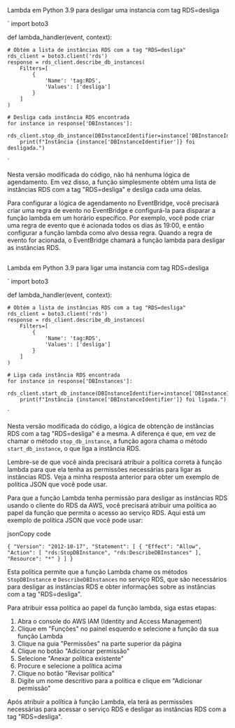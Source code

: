 Lambda em Python 3.9 para desligar uma instancia com tag RDS=desliga

`
import boto3

def lambda_handler(event, context):

    # Obtém a lista de instâncias RDS com a tag "RDS=desliga"
    rds_client = boto3.client('rds')
    response = rds_client.describe_db_instances(
        Filters=[
            {
                'Name': 'tag:RDS',
                'Values': ['desliga']
            }
        ]
    )

    # Desliga cada instância RDS encontrada
    for instance in response['DBInstances']:
        rds_client.stop_db_instance(DBInstanceIdentifier=instance['DBInstanceIdentifier'])
        print(f"Instância {instance['DBInstanceIdentifier']} foi desligada.")
`

Nesta versão modificada do código, não há nenhuma lógica de agendamento. Em vez disso, a função simplesmente obtém uma lista de instâncias RDS com a tag "RDS=desliga" e desliga cada uma delas.

Para configurar a lógica de agendamento no EventBridge, você precisará criar uma regra de evento no EventBridge e configurá-la para disparar a função lambda em um horário específico. Por exemplo, você pode criar uma regra de evento que é acionada todos os dias às 19:00, e então configurar a função lambda como alvo dessa regra. Quando a regra de evento for acionada, o EventBridge chamará a função lambda para desligar as instâncias RDS.

##

Lambda em Python 3.9 para ligar uma instancia com tag RDS=desliga


`
import boto3

def lambda_handler(event, context):

    # Obtém a lista de instâncias RDS com a tag "RDS=desliga"
    rds_client = boto3.client('rds')
    response = rds_client.describe_db_instances(
        Filters=[
            {
                'Name': 'tag:RDS',
                'Values': ['desliga']
            }
        ]
    )

    # Liga cada instância RDS encontrada
    for instance in response['DBInstances']:
        rds_client.start_db_instance(DBInstanceIdentifier=instance['DBInstanceIdentifier'])
        print(f"Instância {instance['DBInstanceIdentifier']} foi ligada.")
` 

Nesta versão modificada do código, a lógica de obtenção de instâncias RDS com a tag "RDS=desliga" é a mesma. A diferença é que, em vez de chamar o método `stop_db_instance`, a função agora chama o método `start_db_instance`, o que liga a instância RDS.

Lembre-se de que você ainda precisará atribuir a política correta à função lambda para que ela tenha as permissões necessárias para ligar as instâncias RDS. Veja a minha resposta anterior para obter um exemplo de política JSON que você pode usar.

Para que a função Lambda tenha permissão para desligar as instâncias RDS usando o cliente do RDS da AWS, você precisará atribuir uma política ao papel da função que permita o acesso ao serviço RDS. Aqui está um exemplo de política JSON que você pode usar:

jsonCopy code

`{
    "Version": "2012-10-17",
    "Statement": [
        {
            "Effect": "Allow",
            "Action": [
              "rds:StopDBInstance",
              "rds:DescribeDBInstances"
            ],
            "Resource": "*"
        }
    ]
}` 

Esta política permite que a função Lambda chame os métodos `StopDBInstance` e `DescribeDBInstances` no serviço RDS, que são necessários para desligar as instâncias RDS e obter informações sobre as instâncias com a tag "RDS=desliga".

Para atribuir essa política ao papel da função lambda, siga estas etapas:

1. Abra o console do AWS IAM (Identity and Access Management)
2. Clique em "Funções" no painel esquerdo e selecione a função da sua função Lambda
3. Clique na guia "Permissões" na parte superior da página
4. Clique no botão "Adicionar permissão"
5. Selecione "Anexar política existente"
6. Procure e selecione a política acima
7. Clique no botão "Revisar política"
8. Digite um nome descritivo para a política e clique em "Adicionar permissão"

Após atribuir a política à função Lambda, ela terá as permissões necessárias para acessar o serviço RDS e desligar as instâncias RDS com a tag "RDS=desliga".
